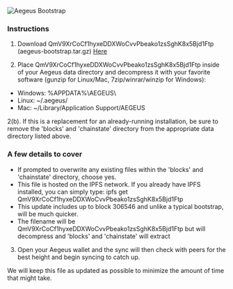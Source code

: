 ![Aegeus Bootstrap](http://ipfsgw1.aegeus.io/QmZnyYCh7TRNgN4wZBFiYPzbptiLCzAZckiV3nC1CRtqcK)

### Instructions

1. Download QmV9XrCoCf1hyxeDDXWoCvvPbeako1zsSghK8x5Bjd1Ftp (aegeus-bootstrap.tar.gz) <a href="http://ipfsgw1.aegeus.io/QmV9XrCoCf1hyxeDDXWoCvvPbeako1zsSghK8x5Bjd1Ftp">Here</a>

2. Place QmV9XrCoCf1hyxeDDXWoCvvPbeako1zsSghK8x5Bjd1Ftp inside of your Aegeus data directory and decompress it with your favorite software (gunzip for Linux/Mac, 7zip/winrar/winzip for Windows):
 - Windows: %APPDATA%\AEGEUS\
 - Linux: ~/.aegeus/
 - Mac: ~/Library/Application Support/AEGEUS

2(b). If this is a replacement for an already-running installation, be sure to remove the 'blocks' and 'chainstate' directory from the appropriate data directory listed above.

### A few details to cover
- If prompted to overwrite any existing files within the 'blocks' and 'chainstate' directory, choose yes.
- This file is hosted on the IPFS network.  If you already have IPFS installed, you can simply type: ipfs get QmV9XrCoCf1hyxeDDXWoCvvPbeako1zsSghK8x5Bjd1Ftp
- This update includes up to block 306546 and unlike a typical bootstrap, will be much quicker.
- The filename will be QmV9XrCoCf1hyxeDDXWoCvvPbeako1zsSghK8x5Bjd1Ftp but will decompress and 'blocks' and 'chainstate' will extract

3. Open your Aegeus wallet and the sync will then check with peers for the best height and begin syncing to catch up.

We will keep this file as updated as possible to minimize the amount of time that might take.
